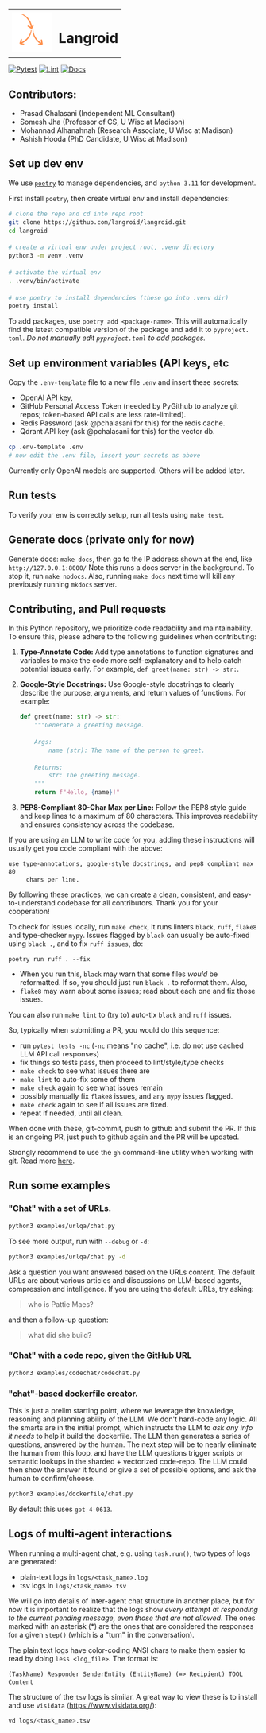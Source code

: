 <table>
  <tr>
    <td><img src="./docs/assets/orange-logo.png" alt="Logo" 
        width="80"height="80"></td>
    <td><h1>Langroid</h1></td>
  </tr>
</table>

[![Pytest](https://github.com/langroid/langroid/actions/workflows/pytest.yml/badge.svg)](https://github.com/langroid/langroid/actions/workflows/pytest.yml)
[![Lint](https://github.com/langroid/langroid/actions/workflows/validate.yml/badge.svg)](https://github.com/langroid/langroid/actions/workflows/validate.yml)
[![Docs](https://github.com/langroid/langroid/actions/workflows/mkdocs-deploy.yml/badge.svg)](https://github.com/langroid/langroid/actions/workflows/mkdocs-deploy.yml)


## Contributors:
- Prasad Chalasani (Independent ML Consultant)
- Somesh Jha (Professor of CS, U Wisc at Madison)
- Mohannad Alhanahnah (Research Associate, U Wisc at Madison)
- Ashish Hooda (PhD Candidate, U Wisc at Madison)

## Set up dev env

We use [`poetry`](https://python-poetry.org/docs/#installation) 
to manage dependencies, and `python 3.11` for development.

First install `poetry`, then create virtual env and install dependencies:

```bash
# clone the repo and cd into repo root
git clone https://github.com/langroid/langroid.git
cd langroid

# create a virtual env under project root, .venv directory
python3 -m venv .venv

# activate the virtual env
. .venv/bin/activate

# use poetry to install dependencies (these go into .venv dir)
poetry install
```
To add packages, use `poetry add <package-name>`. This will automatically 
find the latest compatible version of the package and add it to `pyproject.
toml`. _Do not manually edit `pyproject.toml` to add packages._

## Set up environment variables (API keys, etc

Copy the `.env-template` file to a new file `.env` and 
insert these secrets:
- OpenAI API key, 
- GitHub Personal Access Token (needed by  PyGithub to analyze git repos; 
  token-based API calls are less rate-limited).
- Redis Password (ask @pchalasani for this) for the redis cache.
- Qdrant API key (ask @pchalasani for this) for the vector db.

```bash
cp .env-template .env
# now edit the .env file, insert your secrets as above
``` 

Currently only OpenAI models are supported. Others will be added later.

## Run tests
To verify your env is correctly setup, run all tests using `make test`.

## Generate docs (private only for now)

Generate docs: `make docs`, then go to the IP address shown at the end, like 
`http://127.0.0.1:8000/`
Note this runs a docs server in the background.
To stop it, run `make nodocs`. Also, running `make docs` next time will kill 
any previously running `mkdocs` server.


## Contributing, and Pull requests

In this Python repository, we prioritize code readability and maintainability.
To ensure this, please adhere to the following guidelines when contributing:

1. **Type-Annotate Code:** Add type annotations to function signatures and
   variables to make the code more self-explanatory and to help catch potential
   issues early. For example, `def greet(name: str) -> str:`.

2. **Google-Style Docstrings:** Use Google-style docstrings to clearly describe
   the purpose, arguments, and return values of functions. For example:

   ```python
   def greet(name: str) -> str:
       """Generate a greeting message.

       Args:
           name (str): The name of the person to greet.

       Returns:
           str: The greeting message.
       """
       return f"Hello, {name}!"
   ```

3. **PEP8-Compliant 80-Char Max per Line:** Follow the PEP8 style guide and keep
   lines to a maximum of 80 characters. This improves readability and ensures
   consistency across the codebase.

If you are using an LLM to write code for you, adding these 
instructions will usually get you code compliant with the above:
```
use type-annotations, google-style docstrings, and pep8 compliant max 80 
     chars per line.
```     


By following these practices, we can create a clean, consistent, and
easy-to-understand codebase for all contributors. Thank you for your
cooperation!

To check for issues locally, run `make check`, it runs linters `black`, `ruff`,
`flake8` and type-checker `mypy`. Issues flagged by `black` can usually be 
auto-fixed using `black .`, and to fix `ruff issues`, do:
```
poetry run ruff . --fix
```

- When you run this, `black` may warn that some files _would_ be reformatted. 
If so, you should just run `black .` to reformat them. Also,
- `flake8` may warn about some issues; read about each one and fix those 
  issues.

You can also run `make lint` to (try to) auto-tix `black` and `ruff`
issues. 

So, typically when submitting a PR, you would do this sequence:
- run `pytest tests -nc` (`-nc` means "no cache", i.e. do not use cached LLM 
  API call responses)
- fix things so tests pass, then proceed to lint/style/type checks
- `make check` to see what issues there are
- `make lint` to auto-fix some of them
- `make check` again to see what issues remain
- possibly manually fix `flake8` issues, and any `mypy` issues flagged.
- `make check` again to see if all issues are fixed.
- repeat if needed, until all clean. 

When done with these, git-commit, push to github and submit the PR. If this 
is an ongoing PR, just push to github again and the PR will be updated. 

Strongly recommend to use the `gh` command-line utility when working with git.
Read more [here](docs/development/github-cli.md).



## Run some examples

### "Chat" with a set of URLs.

```bash
python3 examples/urlqa/chat.py
```

To see more output, run with `--debug` or `-d`:
```bash
python3 examples/urlqa/chat.py -d
```

Ask a question you want answered based on the URLs content. The default 
URLs are about various articles and discussions on LLM-based agents, 
compression and intelligence. If you are using the default URLs, try asking:

> who is Pattie Maes?

and then a follow-up question:

> what did she build?

### "Chat" with a code repo, given the GitHub URL
```bash
python3 examples/codechat/codechat.py
```

### "chat"-based dockerfile creator. 
  
This is just a prelim starting point, 
where we leverage the knowledge, reasoning and planning ability of the LLM.
We don't hard-code any logic. All the smarts are in the initial prompt, 
which instructs the LLM to _ask any info it needs_ to help it build the 
dockerfile. The LLM then generates a series of questions, answered by the 
human. The next step will be to nearly eliminate the human from this loop, 
and have the LLM questions trigger scripts or semantic lookups in the 
sharded + vectorized code-repo. The LLM could then show the answer it found 
or give a set of possible options, and ask the human to confirm/choose.  


```bash
python3 examples/dockerfile/chat.py
```

By default this uses `gpt-4-0613`.



## Logs of multi-agent interactions

When running a multi-agent chat, e.g. using `task.run()`, two types of logs 
are generated:
- plain-text logs in `logs/<task_name>.log`
- tsv logs in `logs/<task_name>.tsv`

We will go into details of inter-agent chat structure in another place, 
but for now it is important to realize that the logs show _every attempt at 
  responding to the current pending message, even those that are not allowed_.
The ones marked with an asterisk (*) are the ones that are considered the 
responses for a given `step()` (which is a "turn" in the conversation).

The plain text logs have color-coding ANSI chars to make them easier to read 
by doing `less <log_file>`. The format is:
```
(TaskName) Responder SenderEntity (EntityName) (=> Recipient) TOOL Content
```

The structure of the `tsv` logs is similar. A great way to view these is to 
install and use `visidata` (https://www.visidata.org/):
```bash
vd logs/<task_name>.tsv
```

